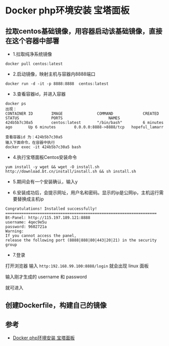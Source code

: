# Docker php环境安装 宝塔面板

## 拉取centos基础镜像，用容器启动该基础镜像，直接在这个容器中部署

- 1.拉取纯净系统镜像
```
docker pull centos:latest
```
- 2.启动镜像，映射主机与容器内8888端口
```
docker run -d -it -p 8888:8888  centos:latest
```

- 3.查看容器id，并进入容器
```
docker ps 
出现：
CONTAINER ID        IMAGE               COMMAND             CREATED             STATUS              PORTS                    NAMES
424b5b7c30a5        centos:latest       "/bin/bash"         6 minutes ago       Up 6 minutes        0.0.0.0:8888->8888/tcp   hopeful_lamarr

查看容器id 为：424b5b7c30a5
输入下面命令，在容器中执行
docker exec -it 424b5b7c30a5 bash
```
- 4.执行宝塔面板Centos安装命令

```
yum install -y wget && wget -O install.sh http://download.bt.cn/install/install.sh && sh install.sh
```

- 5.期间会有一个安装确认，输入y

- 6.安装成功后，会提示网址，用户名和密码。显示的ip是公网ip，主机运行需要替换成主机ip
```
Congratulations! Installed successfully!
==================================================================
Bt-Panel: http://115.197.189.121:8888
username: 4qec9e5u
password: 9602721a
Warning:
If you cannot access the panel, 
release the following port (8888|888|80|443|20|21) in the security group
```

- 7.登录

打开浏览器 输入 `http:192.168.99.100:8888/login` 就会出现 linux 面板

输入刚才生成的 username 和 password

就可进入


## 创建Dockerfile，构建自己的镜像



## 参考
- [Docker php环境安装 宝塔面板](http://www.rain9.cn/2018/03/08/docker-php%E7%8E%AF%E5%A2%83%E5%AE%89%E8%A3%85-%E5%AE%9D%E5%A1%94%E9%9D%A2%E6%9D%BF/)
